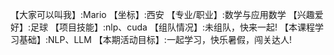 【大家可以叫我】:Mario
【坐标】:西安
【专业/职业】:数学与应用数学
【兴趣爱好】:足球
【项目技能】:nlp、cuda
【组队情况】:未组队，快来一起!
【本课程学习基础】:NLP、LLM
【本期活动目标】:一起学习，快乐暑假，闯关达人!